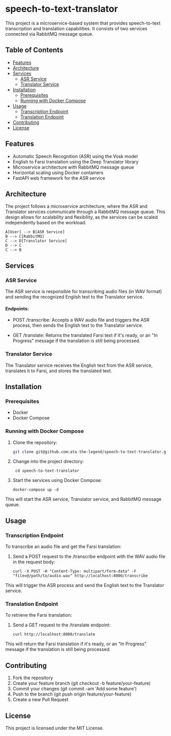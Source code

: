 # speech-to-text-translator

This project is a microservice-based system that provides speech-to-text transcription and translation capabilities. It consists of two services connected via RabbitMQ message queue.

## Table of Contents

- [Features](#features)
- [Architecture](#architecture)
- [Services](#services)
  - [ASR Service](#asr-service)
  - [Translator Service](#translator-service)
- [Installation](#installation)
  - [Prerequisites](#prerequisites)
  - [Running with Docker Compose](#running-with-docker-compose)
- [Usage](#usage)
  - [Transcription Endpoint](#transcription-endpoint)
  - [Translation Endpoint](#translation-endpoint)
- [Contributing](#contributing)
- [License](#license)

## Features

- Automatic Speech Recognition (ASR) using the Vosk model
- English to Farsi translation using the Deep Translator library
- Microservice architecture with RabbitMQ message queue
- Horizontal scaling using Docker containers
- FastAPI web framework for the ASR service

## Architecture

The project follows a microservice architecture, where the ASR and Translator services communicate through a RabbitMQ message queue. This design allows for scalability and flexibility, as the services can be scaled independently based on the workload.


    A[User] --> B[ASR Service]
    B --> C[RabbitMQ]
    C --> D[Translator Service]
    D --> C
    C --> B 

## Services
### ASR Service

The ASR service is responsible for transcribing audio files (in WAV format) and sending the recognized English text to the Translator service.

#### Endpoints:

- POST /transcribe: Accepts a WAV audio file and triggers the ASR process, then sends the English text to the Translator service.

- GET /translate: Returns the translated Farsi text if it's ready, or an "In Progress" message if the translation is still being processed.


### Translator Service

The Translator service receives the English text from the ASR service, translates it to Farsi, and stores the translated text.



## Installation
### Prerequisites

- Docker
- Docker Compose

### Running with Docker Compose

1. Clone the repository:
    ```bash
    git clone git@github.com:ata-the-legend/speech-to-text-translator.git
2. Change into the project directory:

   ```
    cd speech-to-text-translator

3. Start the services using Docker Compose: 
    ```
    docker-compose up -d

This will start the ASR service, Translator service, and RabbitMQ message queue.

## Usage

### Transcription Endpoint

To transcribe an audio file and get the Farsi translation:

1. Send a POST request to the /transcribe endpoint with the WAV audio file in the request body:
    ```
    curl -X POST -H "Content-Type: multipart/form-data" -F "file=@/path/to/audio.wav" http://localhost:8000/transcribe
    
This will trigger the ASR process and send the English text to the Translator service.

### Translation Endpoint

To retrieve the Farsi translation:

1. Send a GET request to the /translate endpoint:
    ```
    curl http://localhost:8000/translate

This will return the Farsi translation if it's ready, or an "In Progress" message if the translation is still being processed.

## Contributing

1. Fork the repository
2. Create your feature branch (git checkout -b feature/your-feature)
3. Commit your changes (git commit -am 'Add some feature')
4. Push to the branch (git push origin feature/your-feature)
5. Create a new Pull Request

## License

This project is licensed under the MIT License.
